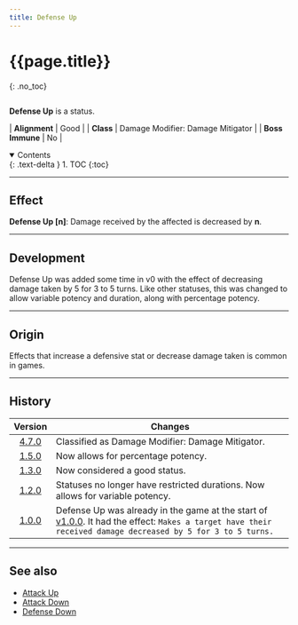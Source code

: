 ```yaml
---
title: Defense Up
---
```


# {{page.title}}
{: .no_toc}

<div class="row">
<div class="column content" markdown="1">

**Defense Up** is a status.

| **Alignment** | Good |
| **Class** | Damage Modifier: Damage Mitigator |
| **Boss Immune** | No |

</div>
<div class="column toc" markdown="1">
<details open markdown="block">
<summary>
Contents
</summary>
{: .text-delta }
1. TOC
{:toc}
</details>
</div>
</div> 

---

## Effect

**Defense Up \[n\]**: Damage received by the affected is decreased by **n**.

---

## Development

Defense Up was added some time in v0 with the effect of decreasing damage taken by 5 for 3 to 5 turns. Like other statuses, this was changed to allow variable potency and duration, along with percentage potency.

---

## Origin

Effects that increase a defensive stat or decrease damage taken is common in games.

---

## History

| Version | Changes |
| :---: | --- |
| [4.7.0](v4#v4.7.0) | Classified as Damage Modifier: Damage Mitigator. |
| [1.5.0](v1#v1.5.0) | Now allows for percentage potency. |
| [1.3.0](v1#v1.3.0) | Now considered a good status. |
| [1.2.0](v1#v1.2.0) | Statuses no longer have restricted durations. Now allows for variable potency. |
| [1.0.0](v1#v1.0.0) | Defense Up was already in the game at the start of [v1.0.0](v1#v1.0.0). It had the effect: `Makes a target have their received damage decreased by 5 for 3 to 5 turns.` |

---

## See also

- [Attack Up](attack_up)
- [Attack Down](attack_down)
- [Defense Down](defense_down)